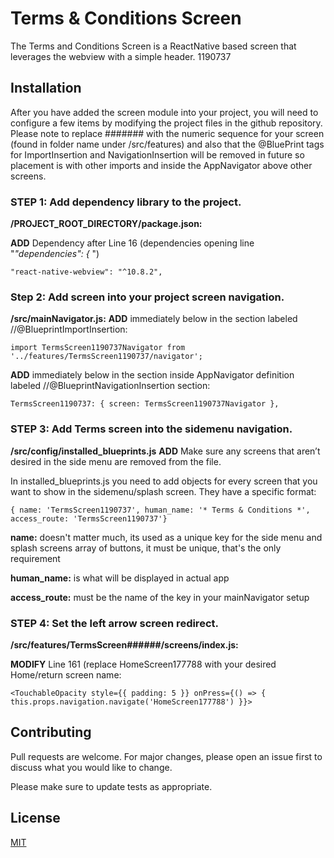 # Terms & Conditions Screen

The Terms and Conditions Screen is a ReactNative based screen that leverages the webview with a simple header. 1190737
  
## Installation

After you have added the screen module into your project, you will need to configure a few items by modifying the project 
files in the github repository. Please note to replace ####### with the numeric sequence for your screen (found in folder name under /src/features) and also that the @BluePrint tags for ImportInsertion and NavigationInsertion will be removed in future so placement is with other imports and inside the AppNavigator above other screens.

### STEP 1: Add dependency library to the project.
**/PROJECT_ROOT_DIRECTORY/package.json:**

  **ADD** Dependency after Line 16 (dependencies opening line "_"dependencies": {_ ")
    
  ``` "react-native-webview": "^10.8.2", ```

### Step 2: Add screen into your project screen navigation.
  **/src/mainNavigator.js:** 
   **ADD** immediately below in the section labeled  //@BlueprintImportInsertion:  
   
   ```import TermsScreen1190737Navigator from '../features/TermsScreen1190737/navigator';```
   
   **ADD**  immediately below in the section inside AppNavigator definition labeled  //@BlueprintNavigationInsertion section:
   
   ```TermsScreen1190737: { screen: TermsScreen1190737Navigator },```
  
### STEP 3: Add Terms screen into the sidemenu navigation.  
  **/src/config/installed_blueprints.js**
  **ADD** 
    Make sure any screens that aren’t desired in the side menu are removed from the file.

   In installed_blueprints.js you need to add objects for every screen that you want to show in the sidemenu/splash screen.
   They have a specific format:
   
   ``` { name: 'TermsScreen1190737', human_name: '* Terms & Conditions *', access_route: 'TermsScreen1190737'} ```
   
   **name:**  doesn't matter much, its used as a unique key for the side menu and splash screens array of 
   buttons, it must be unique, that's the only requirement
  
   **human_name:**  is what will be displayed in actual app
  
   **access_route:**  must be the name of the key in your mainNavigator setup  

### STEP 4: Set the left arrow screen redirect.
  **/src/features/TermsScreen######/screens/index.js:**
 
  **MODIFY** Line 161 (replace HomeScreen177788 with your desired Home/return screen name:

  ``` <TouchableOpacity style={{ padding: 5 }} onPress={() => { this.props.navigation.navigate('HomeScreen177788') }}> ```

## Contributing
Pull requests are welcome. For major changes, please open an issue first to discuss what you would like to change.

Please make sure to update tests as appropriate.

## License
[MIT](https://choosealicense.com/licenses/mit/)
